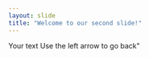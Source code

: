 ```yaml
---
layout: slide
title: "Welcome to our second slide!"
---
```


Your text
Use the left arrow to go back"